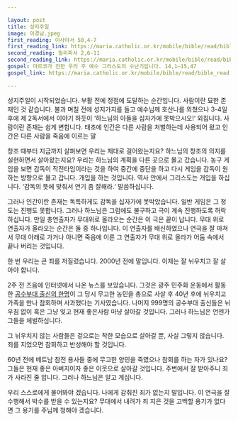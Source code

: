 ```yaml
---

layout: post
title: 성지주일 
image: 이경남.jpeg
first_reading: 이사야서 50,4-7
first_reading_link: https://maria.catholic.or.kr/mobile/bible/read/bible_read.asp?m=1&n=129&p=50
second_reading: 필리피서 2,6-11
second_reading_link: https://maria.catholic.or.kr/mobile/bible/read/bible_read.asp?m=2&n=157&p=2
gospel: 마르코가 전한 우리 주 예수 그리스도의 수난기입니다. 14,1―15,47
gospel_link: https://maria.catholic.or.kr/mobile/bible/read/bible_read.asp?m=2&n=148&p=14

---
```


성지주일이 시작되었습니다. 부활 전에 정점에 도달하는 순간입니다. 사람이란 묘한 존재인 것 같습니다. 불과 며칠 전에 성지가지를 들고 예수님께 호산나를 외쳤으나 3-4일 후에 제 2독서에서 이야기 하듯이 ‘하느님의 아들을 십자가에 못박으시오!’ 외칩니다. 사람이란 존재는 쉽게 변합니다. 태초에 인간은 다른 사람을 처벌하는데 사용되어 왔고 인간은 다른 사람을 죽음에 이르는 말

창조 때부터 지금까지 살펴보면 우리는 제대로 걸어왔는지요? 하느님의 창조의 의지를 실현하면서 살아왔는지요? 우리는 하느님의 계획을 다른 곳으로 몰고 갔습니다. 농구 게임을 보면 감독이 작전타임이라는 것을 하여 중간에 중단을 하고 다시 게임을 감독이 원하는 방향으로 몰고 갑니다. 개입을 하는 것입니다. 역사 안에서 그리스도는 개입을 하십니다. ‘감독의 뜻에 맞춰서 연기 좀 잘해라.‘ 말씀하십니다.

그러나 인간이란 존재는 독특하게도 감독을 십자가에 못박았습니다. 일반 게임은 그 정도는 진행도 못합니다. 그러나 하느님은 그럼에도 불구하고 극이 계속 진행하도록 허락하십니다. 만일 총연출자가 무대위로 올라오는 순간은 이 극은 끝이 납니다. 
무대 위로 연출자가 올라오는 순간은 둘 중 하나입니다. 
이 연출자를 배신하였으나 연극을 잘 마쳐서 무대 아래로 가거나 아니면 죽음에 이른 그 연출자가 무대 위로 올라가 어둠 속에서 끝나 버리는 것입니다.

한 번 우리는 큰 죄를 저질렀습니다. 2000년 전에 말입니다. 이제는 잘 뉘우치고 잘 살아야 합니다.

2주 전 즈음에 인터넷에서 나온 뉴스를 보았습니다. 그것은 광주 민주화 운동에서 활동한 <a href="https://ko.everipedia.org/wiki/lang_ko/%EC%9D%B4%EA%B2%BD%EB%82%A8%EB%AA%A9%EC%82%AC">공수부대 출신의 한명</a>이 그 당시 무고한 농민을 총으로 사살 후 40년 후에 뉘우치고 가족을 만나 참회하며 사과했다는 기사였습니다. 
나머지 999명의 공수부대 출신들은 뉘우침 없이 혹은 그냥 잊고 현재 좋은사람 마냥 살아갈 것입니다.
그러나 하느님은 언젠가 그들을 체벌하십니다.

그 뉘우치지 않는 사람들은 겉으로는 착한 모습으로 살아갈 뿐, 사실 그렇지 않습니다.
죄를 지었으면 참회하고 반성해야 할 것입니다.

60년 전에 베트남 참전 용사들 중에 무고한 양민을 죽였으나 참회를 하는 자가 있나요? 
그들은 현재 좋은 아버지이자 좋은 이웃으로 살아갈 것입니다. 주변에서 잘 받아주니 죄가 사라진 줄 압니다. 그러나 하느님은 알고 계십니다.

우리 스스로에게 물어봐야 겠습니다. 나에게 감춰진 죄가 없는지 말입니다. 이 연극을 잘 수행해서 박수를 받을 수 있는지요? 무대에서 내려가 죄 지은 것을 고백할 용기가 없다면 그 용기를 주님께 청해야 겠습니다.
